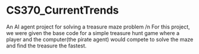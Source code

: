 # CS370_CurrentTrends
An AI agent project for solving a treasure maze problem
/n
For this project, we were given the base code for a simple treasure hunt game where a player and the computer(the pirate agent) would compete to solve the maze and find the treasure the fastest.
